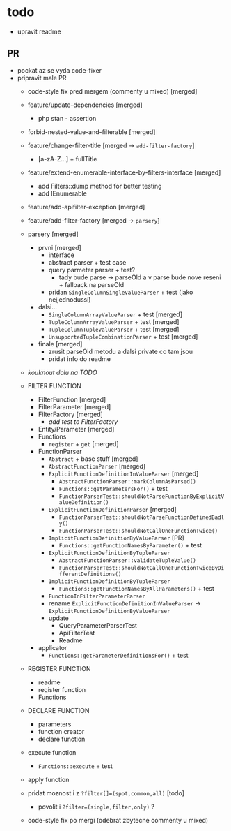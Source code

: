 todo
====

- upravit readme

## PR
- pockat az se vyda code-fixer
- pripravit male PR
    - code-style fix pred mergem (commenty u mixed)         [merged]
    - feature/update-dependencies                           [merged]
        - php stan - assertion
    - forbid-nested-value-and-filterable                    [merged]
    - feature/change-filter-title                           [merged -> `add-filter-factory`]
        - [a-zA-Z...] + fullTitle
    - feature/extend-enumerable-interface-by-filters-interface [merged]
        - add Filters::dump method for better testing
        - add IEnumerable
    - feature/add-apifilter-exception                       [merged]
    - feature/add-filter-factory                            [merged -> `parsery`]
    
    - parsery                                               [merged]
        - prvni                                             [merged]
            - interface
            - abstract parser + test case
            - query parmeter parser + test?
                - tady bude parse -> parseOld a v parse bude nove reseni + fallback na parseOld
            - pridan `SingleColumnSingleValueParser` + test (jako nejjednodussi)
        - dalsi...
            - `SingleColumnArrayValueParser` + test         [merged]
            - `TupleColumnArrayValueParser` + test          [merged]
            - `TupleColumnTupleValueParser` + test          [merged]
            - `UnsupportedTupleCombinationParser` + test    [merged]
        - finale                                            [merged]
            - zrusit parseOld metodu a dalsi private co tam jsou
            - pridat info do readme
    
    - _kouknout dolu na TODO_
    
    - FILTER FUNCTION
        - FilterFunction                                    [merged]
        - FilterParameter                                   [merged]
        - FilterFactory                                     [merged]
            - *add test to FilterFactory*
        - Entity/Parameter                                  [merged]
        - Functions
            - `register` + `get`                            [merged]
        - FunctionParser
            - `Abstract` + base stuff                       [merged]
            - `AbstractFunctionParser`                      [merged]
            - `ExplicitFunctionDefinitionInValueParser`     [merged]
                + `AbstractFunctionParser::markColumnAsParsed()`
                + `Functions::getParametersFor()` + test
                + `FunctionParserTest::shouldNotParseFunctionByExplicitValueDefinition()`
            - `ExplicitFunctionDefinitionParser`            [merged]
                + `FunctionParserTest::shouldNotParseFunctionDefinedBadly()`
                + `FunctionParserTest::shouldNotCallOneFunctionTwice()`
            - `ImplicitFunctionDefinitionByValueParser`     [PR]
                + `Functions::getFunctionNamesByParameter()` + test
            - `ExplicitFunctionDefinitionByTupleParser`
                + `AbstractFunctionParser::validateTupleValue()`
                + `FunctionParserTest::shouldNotCallOneFunctionTwiceByDifferentDefinitions()`
            - `ImplicitFunctionDefinitionByTupleParser`
                + `Functions::getFunctionNamesByAllParameters()` + test
            - `FunctionInFilterParameterParser`
            - rename `ExplicitFunctionDefinitionInValueParser` -> `ExplicitFunctionDefinitionByValueParser`
            - update
                - QueryParameterParserTest
                - ApiFilterTest
                - Readme
        - applicator
            + `Functions::getParameterDefinitionsFor()` + test
    
    - REGISTER FUNCTION
        - readme
        - register function
        - Functions
    
    - DECLARE FUNCTION
        - parameters
        - function creator
        - declare function
    
    - execute function
        + `Functions::execute` + test
    - apply function
    
    - pridat moznost i z `?filter[]=(spot,common,all)`      [todo]
        - povolit i `?filter=(single,filter,only)` ?

    - code-style fix po mergi (odebrat zbytecne commenty u mixed)
